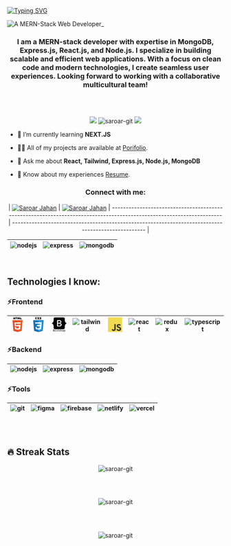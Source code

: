 [![Typing SVG](https://readme-typing-svg.herokuapp.com?font=Raleway&weight=700&size=30&pause=1000&color=F7E600&center=true&vCenter=true&width=1080&lines=Md.+Saroar+Jahan;React+Developer;Frontend+Developer;MERN-Stack+Developer)](https://git.io/typing-svg)

![A MERN-Stack Web Developer_](https://i.ibb.co/qpNPmc7/page-1.jpg)


<h3 align="center">I am a MERN-stack developer with expertise in MongoDB, Express.js, React.js, and Node.js. I specialize in building scalable and efficient web applications. With a focus on clean code and modern technologies, I create seamless user experiences. Looking forward to working with a collaborative multicultural team!</h3>

<br> <br>


<p align="center"> <img src="https://media.giphy.com/media/iY8CRBdQXODJSCERIr/giphy.gif" width="30px"> <img src="https://komarev.com/ghpvc/?username=saroar-git&label=Profile%20views&color=0e75b6&style=flat" alt="saroar-git" /> <img src="https://media.giphy.com/media/iY8CRBdQXODJSCERIr/giphy.gif" width="30px"> </p>

- 🌱 I’m currently learning **NEXT.JS**

- 👨‍💻 All of my projects are available at [Porifolio](https://saroar-jahan.netlify.app/).

- 💬 Ask me about **React, Tailwind, Express.js, Node.js, MongoDB**

- 📄 Know about my experiences [Resume](https://drive.google.com/file/d/1Fp3Pq5HopGmBpL43Hb5uTebNiwcaaah_/view?usp=sharing).

<h3 align="center">Connect with me:</h3>
<p align="center">
 | <a href="https://www.linkedin.com/in/saroar-in/" target="blank"><img align="center" src="https://raw.githubusercontent.com/rahuldkjain/github-profile-readme-generator/master/src/images/icons/Social/linked-in-alt.svg" alt="Saroar Jahan" height="30" width="40" /></a> |  <a href="https://discord.com/channels/@saroarjahan" target="blank"><img align="center" src="https://raw.githubusercontent.com/rahuldkjain/github-profile-readme-generator/master/src/images/icons/Social/discord.svg" alt="Saroar Jahan" height="30" width="40" /></a>
 | --------------------------------------------------------------------------------------------------------------------- | --------------------------------------------------------------------------------------------------- |

| <img src="https://cdn.jsdelivr.net/gh/devicons/devicon/icons/nodejs/nodejs-original.svg" alt="nodejs" width="40"/> | <img src="https://skillicons.dev/icons?i=express" alt="express" width="40"/> | <img src="https://cdn.jsdelivr.net/gh/devicons/devicon/icons/mongodb/mongodb-original.svg" alt="mongodb" width="40"/> |
 | --------------------------------------------------------------------------------------------------------------------- | --------------------------------------------------------------------------------------------------- | ------------------------------------------------------------------------------------------------------------------ |
</p>

<br>


## Technologies I know:

### ⚡Frontend

| <img src="https://raw.githubusercontent.com/devicons/devicon/master/icons/html5/html5-original-wordmark.svg" alt="html5" width="40"/> | <img src="https://raw.githubusercontent.com/devicons/devicon/master/icons/css3/css3-original-wordmark.svg" alt="css3" width="40"/> | <img src="https://raw.githubusercontent.com/devicons/devicon/master/icons/bootstrap/bootstrap-plain-wordmark.svg" alt="bootstrap" width="40"/> | <img src="https://www.vectorlogo.zone/logos/tailwindcss/tailwindcss-icon.svg" alt="tailwind" width="40"/> | <img src="https://raw.githubusercontent.com/devicons/devicon/master/icons/javascript/javascript-original.svg" alt="javascript" width="40"/> | <img src="https://cdn.jsdelivr.net/gh/devicons/devicon/icons/react/react-original.svg" alt="react" width="40"/> | <img src="https://cdn.jsdelivr.net/gh/devicons/devicon/icons/redux/redux-original.svg" alt="redux" width="40"/> | <img src="https://cdn.jsdelivr.net/gh/devicons/devicon/icons/typescript/typescript-original.svg" alt="typescript" width="40"/> |
|  ---------------------------------------------------------------------------------------------------------------------------------- | ---------------------------------------------------------------------------------------------------------------------------------------------- | --------------------------------------------------------------------------------------------------------- | ------------------------------------------------------------------------------------------------------------------------------------------- | --------------------------------------------------------------------------------------------------------------- | ------------------------------------------------------------------------------------------------------------------------------- | ------------------------------------------------------------------------------------------------------------------------------- | ------------------------------------------------------------------------------------------------------------------------------- |

### ⚡Backend

| <img src="https://cdn.jsdelivr.net/gh/devicons/devicon/icons/nodejs/nodejs-original.svg" alt="nodejs" width="40"/> | <img src="https://skillicons.dev/icons?i=express" alt="express" width="40"/> | <img src="https://cdn.jsdelivr.net/gh/devicons/devicon/icons/mongodb/mongodb-original.svg" alt="mongodb" width="40"/> |
 | --------------------------------------------------------------------------------------------------------------------- | --------------------------------------------------------------------------------------------------- | ------------------------------------------------------------------------------------------------------------------ |

### ⚡Tools

| <img src="https://cdn.jsdelivr.net/gh/devicons/devicon/icons/git/git-original.svg" alt="git" width="40"/> | <img src="https://cdn.jsdelivr.net/gh/devicons/devicon/icons/figma/figma-original.svg" alt="figma" width="40"/> | <img src="https://www.vectorlogo.zone/logos/firebase/firebase-icon.svg" alt="firebase" width="40"/> | <img src="https://www.vectorlogo.zone/logos/netlify/netlify-icon.svg" alt="netlify" width="40"/> | <img src="https://skillicons.dev/icons?i=vercel" alt="vercel" width="40"/> |
| --------------------------------------------------------------------------------------------------------- | --------------------------------------------------------------------------------------------------------------- | ------------------------------------------------------------------------------------------------ | ------------------------------------------------------------------------------------------------ | -------------------------------------------------------------------------- |


<br><br>

## 🔥 Streak Stats

<p align="center"><img src="https://github-readme-streak-stats.herokuapp.com/?user=saroar-git&theme=dark&date_format=M%20j%5B%2C%20Y%5D&border=FF4500&ring=FF4500&currStreakNum=F1F1F1&sideNums=E2E0DE&currStreakLabel=FF4E01&sideLabels=FF5600&stroke=FF4500&fire=FE4906&dates=E5E5E5)](https://git.io/streak-stats" alt="saroar-git" /></p>

<br>

##

<p align="center"><img src="https://github-readme-stats.vercel.app/api?username=saroar-git&theme=midnight-purple&show_icons=true&include_all_commits=true&count_private=true&hide=issues" alt="saroar-git" /></p>
<br>

##

<p align="center"><img src="https://github-readme-stats.vercel.app/api/top-langs?username=saroar-git&theme=transparent&show_icons=true&include_all_commits=true&count_private=true&hide=issues" alt="saroar-git" /></p>
